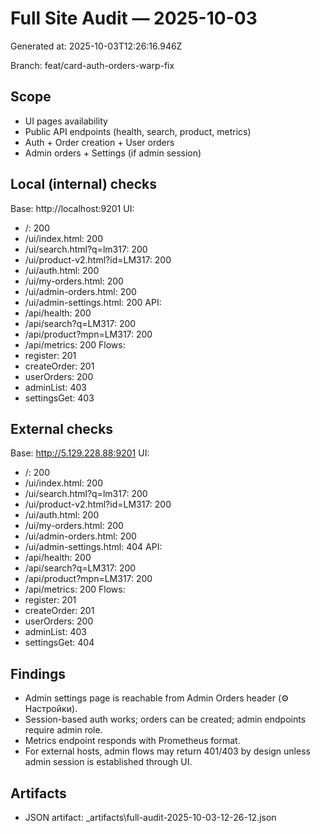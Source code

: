 # Full Site Audit — 2025-10-03
Generated at: 2025-10-03T12:26:16.946Z

Branch: feat/card-auth-orders-warp-fix

## Scope


- UI pages availability
- Public API endpoints (health, search, product, metrics)
- Auth + Order creation + User orders
- Admin orders + Settings (if admin session)

## Local (internal) checks


Base: http://localhost:9201
UI:
- /: 200
- /ui/index.html: 200
- /ui/search.html?q=lm317: 200
- /ui/product-v2.html?id=LM317: 200
- /ui/auth.html: 200
- /ui/my-orders.html: 200
- /ui/admin-orders.html: 200
- /ui/admin-settings.html: 200
API:
- /api/health: 200
- /api/search?q=LM317: 200
- /api/product?mpn=LM317: 200
- /api/metrics: 200
Flows:
- register: 201
- createOrder: 201
- userOrders: 200
- adminList: 403
- settingsGet: 403

## External checks


Base: http://5.129.228.88:9201
UI:
- /: 200
- /ui/index.html: 200
- /ui/search.html?q=lm317: 200
- /ui/product-v2.html?id=LM317: 200
- /ui/auth.html: 200
- /ui/my-orders.html: 200
- /ui/admin-orders.html: 200
- /ui/admin-settings.html: 404
API:
- /api/health: 200
- /api/search?q=LM317: 200
- /api/product?mpn=LM317: 200
- /api/metrics: 200
Flows:
- register: 201
- createOrder: 201
- userOrders: 200
- adminList: 403
- settingsGet: 404


## Findings


- Admin settings page is reachable from Admin Orders header (⚙️ Настройки).
- Session-based auth works; orders can be created; admin endpoints require admin role.
- Metrics endpoint responds with Prometheus format.
- For external hosts, admin flows may return 401/403 by design unless admin session is established through UI.

## Artifacts


- JSON artifact: _artifacts\full-audit-2025-10-03-12-26-12.json